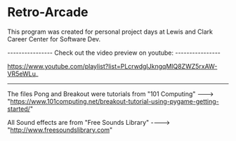 # Retro-Arcade
This program was created for personal project days at Lewis and Clark Career Center for Software Dev. 


---------------- Check out the video preview on youtube: ----------------

https://www.youtube.com/playlist?list=PLcrwdgIJkngqMlQ8ZWZ5rxAW-VR5eWLu_

-------------------------------------------------------------------------





The files Pong and Breakout were tutorials from "101 Computing" ---> "https://www.101computing.net/breakout-tutorial-using-pygame-getting-started/"

All Sound effects are from "Free Sounds Library" ----> "http://www.freesoundslibrary.com"
